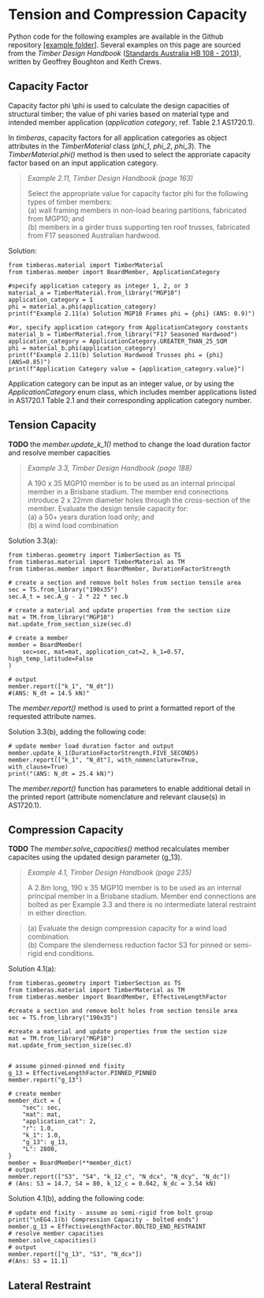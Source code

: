 
# Tension and Compression Capacity

Python code for the following examples are available in the Github repository [[example folder]](https://github.com/Folded-Structures-Lab/timber-as/tree/main/examples/tutorial_3.py). Several examples on this page are sourced from the *Timber Design Handbook* ([Standards Australia HB 108 - 2013](https://infostore.saiglobal.com/en-us/standards/sa-hb-108-2013-119982_saig_as_as_251451/)), written by Geoffrey Boughton and Keith Crews.


## Capacity Factor

Capacity factor phi \phi is used to calculate the design capacities of structural timber; the value of phi varies based on material type and intended member application (*application category*, ref. Table 2.1 AS1720.1).

In *timberas*, capacity factors for all application categories as object attributes in the *TimberMaterial* class (*phi_1*, *phi_2*, *phi_3*). The *TimberMaterial.phi()* method is then used to select the approriate capacity factor based on an input application category. 

>*Example 2.11, Timber Design Handbook (page 163)*
> 
> Select the appropriate value for capacity factor phi for the following types of timber members:  
> (a) wall framing members in non-load bearing partitions, fabricated from MGP10; and  
> (b) members in a girder truss supporting ten roof trusses, fabricated from F17 seasoned Australian hardwood.


Solution: 
```
from timberas.material import TimberMaterial
from timberas.member import BoardMember, ApplicationCategory

#specify application category as integer 1, 2, or 3
material_a = TimberMaterial.from_library("MGP10")
application_category = 1
phi = material_a.phi(application_category)
print(f"Example 2.11(a) Solution MGP10 Frames phi = {phi} (ANS: 0.9)")

#or, specify application category from ApplicationCategory constants
material_b = TimberMaterial.from_library("F17 Seasoned Hardwood")
application_category = ApplicationCategory.GREATER_THAN_25_SQM
phi = material_b.phi(application_category)
print(f"Example 2.11(b) Solution Hardwood Trusses phi = {phi} (ANS=0.85)")
print(f"Application Category value = {application_category.value}")
```

Application category can be input as an integer value, or by using the *ApplicationCategory* enum class, which includes member applications listed in AS1720.1 Table 2.1 and their corresponding application category number.

## Tension Capacity


**TODO**
 the *member.update_k_1()* method to change the load duration factor and resolve member capacities 

>*Example 3.3, Timber Design Handbook (page 188)*
> 
> A 190 x 35 MGP10 member is to be used as an internal principal member in a Brisbane stadium. The member end connections introduce 2 x 22mm diameter holes through the cross-section of the member. Evaluate the design tensile capacity for:  
> (a) a 50+ years duration load only; and  
> (b) a wind load combination

Solution 3.3(a): 
```
from timberas.geometry import TimberSection as TS
from timberas.material import TimberMaterial as TM
from timberas.member import BoardMember, DurationFactorStrength

# create a section and remove bolt holes from section tensile area
sec = TS.from_library("190x35")
sec.A_t = sec.A_g - 2 * 22 * sec.b

# create a material and update properties from the section size
mat = TM.from_library("MGP10")
mat.update_from_section_size(sec.d)

# create a member
member = BoardMember(
    sec=sec, mat=mat, application_cat=2, k_1=0.57, high_temp_latitude=False
)

# output
member.report(["k_1", "N_dt"])
#(ANS: N_dt = 14.5 kN)"
```
The *member.report()* method is used to print a formatted report of the requested attribute names.

Solution 3.3(b), adding the following code:
```
# update member load duration factor and output
member.update_k_1(DurationFactorStrength.FIVE_SECONDS)
member.report(["k_1", "N_dt"], with_nomenclature=True, with_clause=True)
print("(ANS: N_dt = 25.4 kN)")

```
The *member.report()* function has parameters to enable additional detail in the printed report (attribute nomenclature and relevant clause(s) in AS1720.1). 

## Compression Capacity


**TODO**
The *member.solve_capacities()* method recalculates member capacites using the updated design parameter (g_13). 


>*Example 4.1, Timber Design Handbook (page 235)*
> 
> A 2.8m long, 190 x 35 MGP10 member is to be used as an internal principal member in a Brisbane stadium. Member end connections are bolted as per Example 3.3 and there is no intermediate lateral restraint in either direction.   

> (a) Evaluate the design compression capacity for a wind load combination.  
> (b) Compare the slenderness reduction factor S3 for pinned or semi-rigid end conditions.

Solution 4.1(a): 
```
from timberas.geometry import TimberSection as TS
from timberas.material import TimberMaterial as TM
from timberas.member import BoardMember, EffectiveLengthFactor

#create a section and remove bolt holes from section tensile area
sec = TS.from_library("190x35")

#create a material and update properties from the section size
mat = TM.from_library("MGP10")
mat.update_from_section_size(sec.d)


# assume pinned-pinned end fixity
g_13 = EffectiveLengthFactor.PINNED_PINNED
member.report("g_13")

# create member
member_dict = {
    "sec": sec,
    "mat": mat,
    "application_cat": 2,
    "r": 1.0,
    "k_1": 1.0,
    "g_13": g_13,
    "L": 2800,
}
member = BoardMember(**member_dict)
# output
member.report(["S3", "S4", "k_12_c", "N_dcx", "N_dcy", "N_dc"])
# (Ans: S3 = 14.7, S4 = 80, k_12_c = 0.042, N_dc = 3.54 kN)
```


Solution 4.1(b), adding the following code:

```
# update end fixity - assume as semi-rigid from bolt group
print("\nEG4.1(b) Compression Capacity - bolted ends")
member.g_13 = EffectiveLengthFactor.BOLTED_END_RESTRAINT
# resolve member capacities
member.solve_capacities()
# output
member.report(["g_13", "S3", "N_dcx"])
#(Ans: S3 = 11.1)
```


## Lateral Restraint